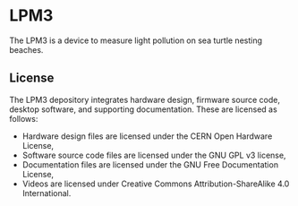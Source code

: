 # LPM3
The LPM3 is a device to measure light pollution on sea turtle nesting beaches.


## License
The LPM3 depository integrates hardware design, firmware source code, desktop software, and supporting documentation. These are licensed as follows:
- Hardware design files are licensed under the CERN Open Hardware License,
- Software source code files are licensed under the GNU GPL v3 license,
- Documentation files are licensed under the GNU Free Documentation License,
- Videos are licensed under Creative Commons Attribution-ShareAlike 4.0 International.
